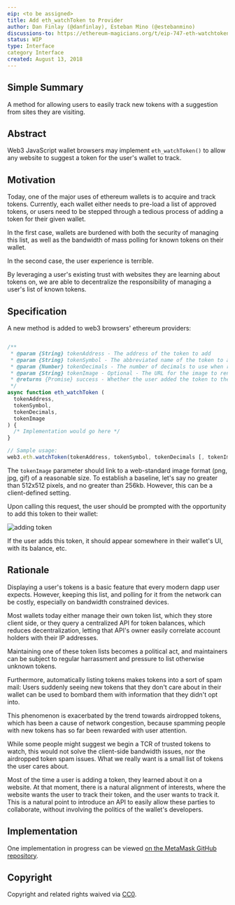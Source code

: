 ```yaml
---
eip: <to be assigned>
title: Add eth_watchToken to Provider
author: Dan Finlay (@danfinlay), Esteban Mino (@estebanmino)
discussions-to: https://ethereum-magicians.org/t/eip-747-eth-watchtoken/1048
status: WIP
type: Interface
category Interface
created: August 13, 2018
---
```


<!--You can leave these HTML comments in your merged EIP and delete the visible duplicate text guides, they will not appear and may be helpful to refer to if you edit it again. This is the suggested template for new EIPs. Note that an EIP number will be assigned by an editor. When opening a pull request to submit your EIP, please use an abbreviated title in the filename, `eip-draft_title_abbrev.md`. The title should be 44 characters or less.-->

## Simple Summary
<!--"If you can't explain it simply, you don't understand it well enough." Provide a simplified and layman-accessible explanation of the EIP.-->
A method for allowing users to easily track new tokens with a suggestion from sites they are visiting.

## Abstract
<!--A short (~200 word) description of the technical issue being addressed.-->
Web3 JavaScript wallet browsers may implement `eth_watchToken()` to allow any website to suggest a token for the user's wallet to track.

## Motivation
<!--The motivation is critical for EIPs that want to change the Ethereum protocol. It should clearly explain why the existing protocol specification is inadequate to address the problem that the EIP solves. EIP submissions without sufficient motivation may be rejected outright.-->
Today, one of the major uses of ethereum wallets is to acquire and track tokens. Currently, each wallet either needs to pre-load a list of approved tokens, or users need to be stepped through a tedious process of adding a token for their given wallet.

In the first case, wallets are burdened with both the security of managing this list, as well as the bandwidth of mass polling for known tokens on their wallet.

In the second case, the user experience is terrible.

By leveraging a user's existing trust with websites they are learning about tokens on, we are able to decentralize the responsibility of managing a user's list of known tokens.

## Specification
<!--The technical specification should describe the syntax and semantics of any new feature. The specification should be detailed enough to allow competing, interoperable implementations for any of the current Ethereum platforms (go-ethereum, parity, cpp-ethereum, ethereumj, ethereumjs, and [others](https://github.com/ethereum/wiki/wiki/Clients)).-->
A new method is added to web3 browsers' ethereum providers:

```javascript

/**
 * @param {String} tokenAddress - The address of the token to add
 * @param {String} tokenSymbol - The abbreviated name of the token to add.
 * @param {Number} tokenDecimals - The number of decimals to use when rendering the token count.
 * @param {String} tokenImage - Optional - The URL for the image to render for the token's icon. (TODO: Finalize type of this parameter.)
 * @returns {Promise} success - Whether the user added the token to their wallet.
 */
async function eth_watchToken (
  tokenAddress,
  tokenSymbol,
  tokenDecimals,
  tokenImage
) {
  /* Implementation would go here */
}

// Sample usage:
web3.eth.watchToken(tokenAddress, tokenSymbol, tokenDecimals [, tokenImage] )
```

The `tokenImage` parameter should link to a web-standard image format (png, jpg, gif) of a reasonable size. To establish a baseline, let's say no greater than 512x512 pixels, and no greater than 256kb. However, this can be a client-defined setting.

Upon calling this request, the user should be prompted with the opportunity to add this token to their wallet:

![adding token](https://user-images.githubusercontent.com/12115171/44048738-a47ca2dc-9f08-11e8-968d-56f78262d65f.gif)

If the user adds this token, it should appear somewhere in their wallet's UI, with its balance, etc.

## Rationale
<!--The rationale fleshes out the specification by describing what motivated the design and why particular design decisions were made. It should describe alternate designs that were considered and related work, e.g. how the feature is supported in other languages. The rationale may also provide evidence of consensus within the community, and should discuss important objections or concerns raised during discussion.-->
Displaying a user's tokens is a basic feature that every modern dapp user expects. However, keeping this list, and polling for it from the network can be costly, especially on bandwidth constrained devices.

Most wallets today either manage their own token list, which they store client side, or they query a centralized API for token balances, which reduces decentralization, letting that API's owner easily correlate account holders with their IP addresses.

Maintaining one of these token lists becomes a political act, and maintainers can be subject to regular harrassment and pressure to list otherwise unknown tokens.

Furthermore, automatically listing tokens makes tokens into a sort of spam mail: Users suddenly seeing new tokens that they don't care about in their wallet can be used to bombard them with information that they didn't opt into.

This phenomenon is exacerbated by the trend towards airdropped tokens, which has been a cause of network congestion, because spamming people with new tokens has so far been rewarded with user attention.

While some people might suggest we begin a TCR of trusted tokens to watch, this would not solve the client-side bandwidth issues, nor the airdropped token spam issues. What we really want is a small list of tokens the user cares about.

Most of the time a user is adding a token, they learned about it on a website. At that moment, there is a natural alignment of interests, where the website wants the user to track their token, and the user wants to track it. This is a natural point to introduce an API to easily allow these parties to collaborate, without involving the politics of the wallet's developers.

## Implementation
<!--The implementations must be completed before any EIP is given status "Final", but it need not be completed before the EIP is accepted. While there is merit to the approach of reaching consensus on the specification and rationale before writing code, the principle of "rough consensus and running code" is still useful when it comes to resolving many discussions of API details.-->
One implementation in progress can be viewed [on the MetaMask GitHub repository](https://github.com/MetaMask/metamask-extension/pull/4606).

## Copyright
Copyright and related rights waived via [CC0](https://creativecommons.org/publicdomain/zero/1.0/).

